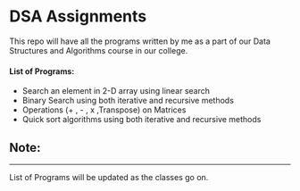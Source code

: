 # **DSA Assignments**

This repo will have all the programs written by me as a part of our Data Structures and Algorithms course in our college.

#### List of Programs:

- Search an element in 2-D array using linear search
- Binary Search using both iterative and recursive methods
- Operations (+ , - , x ,Transpose) on Matrices
- Quick sort algorithms using both iterative and recursive methods

## Note:

---

List of Programs will be updated as the classes go on.
